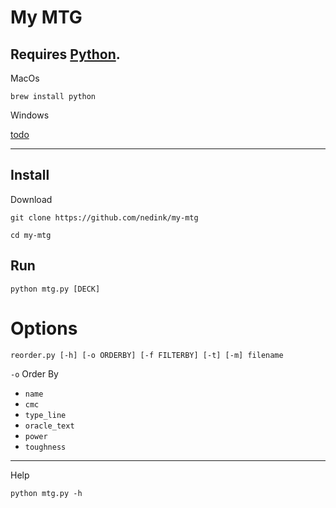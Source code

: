 # My MTG


## Requires [Python](https://www.python.org/downloads/).

MacOs
```
brew install python
```

Windows

[todo](https://www.google.com/search?q=python+on+windows)

---

## Install

Download
```
git clone https://github.com/nedink/my-mtg
```

```
cd my-mtg
```

## Run

```
python mtg.py [DECK]
```

# Options
```
reorder.py [-h] [-o ORDERBY] [-f FILTERBY] [-t] [-m] filename
```

`-o` Order By
- `name`
- `cmc`
- `type_line`
- `oracle_text`
- `power`
- `toughness`

---

Help
```
python mtg.py -h
```
